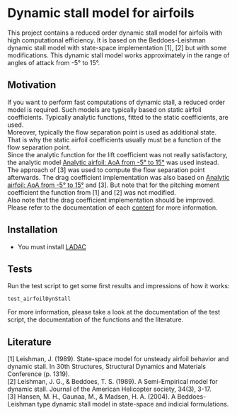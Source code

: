 # Dynamic stall model for airfoils

This project contains a reduced order dynamic stall model for airfoils with high computational efficiency.
It is based on the Beddoes-Leishman dynamic stall model with state-space implementation [1], [2] but with some modifications.
This dynamic stall model works approximately in the range of angles of attack from -5° to 15°.

## Motivation

If you want to perform fast computations of dynamic stall, a reduced order model is required.
Such models are typically based on static airfoil coefficients. Typically analytic functions, fitted to the static coefficients, are used.  
Moreover, typically the flow separation point is used as additional state.
That is why the static airfoil coefficients usually must be a function of the flow separation point.  
Since the analytic function for the lift coefficient was not really satisfactory, the analytic model [Analytic airfoil: AoA from -5° to 15°](../analytic/analytic_0515_alpha) was used instead.
The approach of [3] was used to compute the flow separation point afterwards.
The drag coefficient implementation was also based on [Analytic airfoil: AoA from -5° to 15°](../analytic/analytic_0515_alpha) and [3].
But note that for the pitching moment coefficient the function from [1] and [2] was not modified.  
Also note that the drag coefficient implementation should be improved.  
Please refer to the documentation of each [content](#contents) for more information.

## Installation

- You must install [LADAC](../../../README.md)


## Tests

Run the test script to get some first results and impressions of how it works:
   ```
   test_airfoilDynStall
   ```

For more information, please take a look at the documentation of the test script, the documentation of the functions and the literature.

## Literature
[1] Leishman, J. (1989). State-space model for unsteady airfoil behavior and dynamic stall. In 30th Structures, Structural Dynamics and Materials Conference (p. 1319).  
[2] Leishman, J. G., & Beddoes, T. S. (1989). A Semi-Empirical model for dynamic stall. Journal of the American Helicopter society, 34(3), 3-17.  
[3] Hansen, M. H., Gaunaa, M., & Madsen, H. A. (2004). A Beddoes-Leishman type dynamic stall model in state-space and indicial formulations.  
